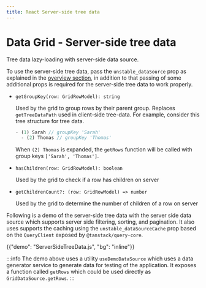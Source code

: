 ```yaml
---
title: React Server-side tree data
---
```


# Data Grid - Server-side tree data [<span class="plan-pro"></span>](/x/introduction/licensing/#pro-plan 'Pro plan')

<p class="description">Tree data lazy-loading with server-side data source.</p>

To use the server-side tree data, pass the `unstable_dataSource` prop as explained in the [overview section](/x/react-data-grid/server-side-data/), in addition to that passing of some additional props is required for the server-side tree data to work properly.

- `getGroupKey(row: GridRowModel): string`

  Used by the grid to group rows by their parent group. Replaces `getTreeDataPath` used in client-side tree-data.
  For example, consider this tree structure for tree data.

  ```js
  - (1) Sarah // groupKey 'Sarah'
    - (2) Thomas // groupKey 'Thomas'
  ```

  When `(2) Thomas` is expanded, the `getRows` function will be called with group keys `['Sarah', 'Thomas']`.

- `hasChildren(row: GridRowModel): boolean`

  Used by the grid to check if a row has children on server

- `getChildrenCount?: (row: GridRowModel) => number`

  Used by the grid to determine the number of children of a row on server

Following is a demo of the server-side tree data with the server side data source which supports server side filtering, sorting, and pagination. It also uses supports the caching using the `unstable_dataSourceCache` prop based on the `QueryClient` exposed by `@tanstack/query-core`.

{{"demo": "ServerSideTreeData.js", "bg": "inline"}}

:::info
The demo above uses a utility `useDemoDataSource` which uses a data generator service to generate data for testing of the application. It exposes a function called `getRows` which could be used directly as `GridDataSource.getRows`.
:::
